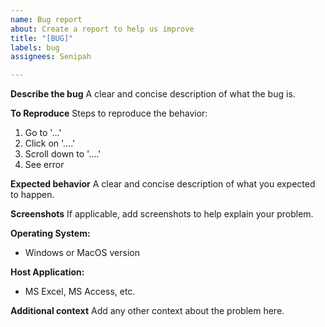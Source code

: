 ```yaml
---
name: Bug report
about: Create a report to help us improve
title: "[BUG]"
labels: bug
assignees: Senipah

---
```


**Describe the bug**
A clear and concise description of what the bug is.

**To Reproduce**
Steps to reproduce the behavior:
1. Go to '...'
2. Click on '....'
3. Scroll down to '....'
4. See error

**Expected behavior**
A clear and concise description of what you expected to happen.

**Screenshots**
If applicable, add screenshots to help explain your problem.

**Operating System:**
 - Windows or MacOS version

**Host Application:**
 - MS Excel, MS Access, etc.

**Additional context**
Add any other context about the problem here.
